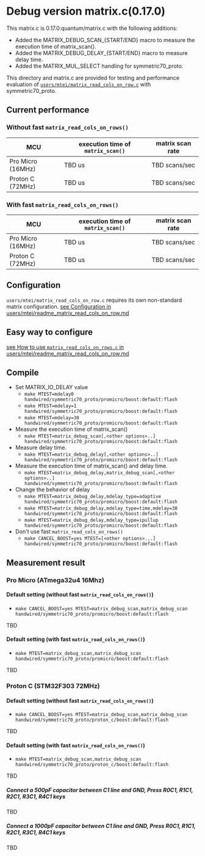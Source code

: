 # Debug version matrix.c(0.17.0)

This matrix.c is 0.17.0:quantum/matrix.c with the following additions:

* Added the MATRIX_DEBUG_SCAN_{START/END} macro to measure the execution time of matrix_scan().
* Added the MATRIX_DEBUG_DELAY_{START/END} macro to measure delay time.
* Added the MATRIX_MUL_SELECT handling for symmetric70_proto.

This directory and matrix.c are provided for testing and performance evaluation of [`users/mtei/matrix_read_cols_on_row.c`](../../../../users/mtei/readme_matrix_read_cols_on_row.md) with symmetric70_proto.

## Current performance

### Without fast `matrix_read_cols_on_rows()`

| MCU               | execution time of `matrix_scan()` | matrix scan rate |
|-------------------|---------------|----------------|
| Pro Micro (16MHz) | TBD us     | TBD scans/sec |
| Proton C (72MHz)  | TBD us     | TBD scans/sec |

### With fast `matrix_read_cols_on_rows()`

| MCU               | execution time of `matrix_scan()` | matrix scan rate |
|-------------------|---------------|----------------|
| Pro Micro (16MHz) | TBD us     | TBD scans/sec |
| Proton C (72MHz)  | TBD us     | TBD scans/sec |

## Configuration

`users/mtei/matrix_read_cols_on_row.c` requires its own non-standard matrix configuration.
[see Configuration in users/mtei/readme_matrix_read_cols_on_row.md](../../../../users/mtei/readme_matrix_read_cols_on_row.md#configuration)

## Easy way to configure

[see How to use `matrix_read_cols_on_rows.c` in users/mtei/readme_matrix_read_cols_on_row.md](../../../../users/mtei/readme_matrix_read_cols_on_row.md#how-to-use-matrix_read_cols_on_rowsc-with-an-existing-keyboard)

## Compile

* Set MATRIX_IO_DELAY value
  * `make MTEST=mdelay0 handwired/symmetric70_proto/promicro/boost:default:flash`
  * `make MTEST=mdelay=1 handwired/symmetric70_proto/promicro/boost:default:flash`
  * `make MTEST=mdelay=30 handwired/symmetric70_proto/promicro/boost:default:flash`
* Measure the execution time of matrix_scan()
  * `make MTEST=matrix_debug_scan[,<other options>..] handwired/symmetric70_proto/promicro/boost:default:flash`
* Measure delay time.
  * `make MTEST=matrix_debug_delay[,<other options>..] handwired/symmetric70_proto/promicro/boost:default:flash`
* Measure the execution time of matrix_scan() and delay time.
  * `make MTEST=matrix_debug_delay,matrix_debug_scan[,<other options>..] handwired/symmetric70_proto/promicro/boost:default:flash`
* Change the behavior of delay
  * `make MTEST=matrix_debug_delay,mdelay_type=adaptive handwired/symmetric70_proto/promicro/boost:default:flash`
  * `make MTEST=matrix_debug_delay,mdelay_type=time,mdelay=30 handwired/symmetric70_proto/promicro/boost:default:flash`
  * `make MTEST=matrix_debug_delay,mdelay_type=ipullup handwired/symmetric70_proto/promicro/boost:default:flash`
* Don't use fast `matrix_read_cols_on_rows()`
  * `make CANCEL_BOOST=yes MTEST=[<other options>...] handwired/symmetric70_proto/promicro/boost:default:flash`

## Measurement result
### Pro Micro (ATmega32u4 16Mhz)
#### Default setting (without fast `matrix_read_cols_on_rows()`)
 - `make CANCEL_BOOST=yes MTEST=matrix_debug_scan,matrix_debug_scan handwired/symmetric70_proto/promicro/boost:default:flash`

TBD

#### Default setting (with fast `matrix_read_cols_on_rows()`)
 - `make MTEST=matrix_debug_scan,matrix_debug_scan handwired/symmetric70_proto/promicro/boost:default:flash`

TBD

### Proton C (STM32F303 72MHz)
#### Default setting (without fast `matrix_read_cols_on_rows()`)
 - `make CANCEL_BOOST=yes MTEST=matrix_debug_scan,matrix_debug_scan handwired/symmetric70_proto/proton_c/boost:default:flash`

TBD

#### Default setting (with fast `matrix_read_cols_on_rows()`)
 - `make MTEST=matrix_debug_scan,matrix_debug_scan handwired/symmetric70_proto/proton_c/boost:default:flash`

TBD

##### Connect a 500pF capacitor between C1 line and GND, Press R0C1, R1C1, R2C1,  R3C1,  R4C1 keys

TBD

##### Connect a 1000pF capacitor between C1 line and GND, Press R0C1, R1C1, R2C1,  R3C1,  R4C1 keys

TBD

